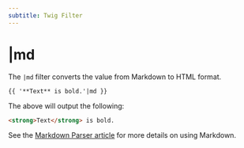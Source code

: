 ```yaml
---
subtitle: Twig Filter
---
```

# |md

The `|md` filter converts the value from Markdown to HTML format.

```twig
{{ '**Text** is bold.'|md }}
```

The above will output the following:

```html
<strong>Text</strong> is bold.
```

See the [Markdown Parser article](../../extend/services/parser.md) for more details on using Markdown.
